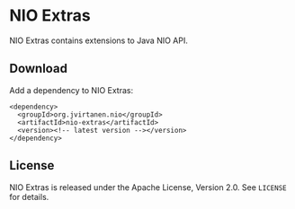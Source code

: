 NIO Extras
==========

NIO Extras contains extensions to Java NIO API.


Download
--------

Add a dependency to NIO Extras:

    <dependency>
      <groupId>org.jvirtanen.nio</groupId>
      <artifactId>nio-extras</artifactId>
      <version><!-- latest version --></version>
    </dependency>


License
-------

NIO Extras is released under the Apache License, Version 2.0. See `LICENSE`
for details.
